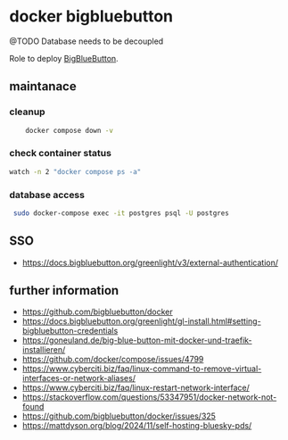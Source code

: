 # docker bigbluebutton
@TODO Database needs to be decoupled 

Role to deploy [BigBlueButton](https://bigbluebutton.org/). 

## maintanace

### cleanup
```bash
    docker compose down -v
```

### check container status 
```bash
watch -n 2 "docker compose ps -a"
```

### database access
```bash
 sudo docker-compose exec -it postgres psql -U postgres
```

## SSO
- https://docs.bigbluebutton.org/greenlight/v3/external-authentication/

## further information
- https://github.com/bigbluebutton/docker
- https://docs.bigbluebutton.org/greenlight/gl-install.html#setting-bigbluebutton-credentials
- https://goneuland.de/big-blue-button-mit-docker-und-traefik-installieren/
- https://github.com/docker/compose/issues/4799
- https://www.cyberciti.biz/faq/linux-command-to-remove-virtual-interfaces-or-network-aliases/
- https://www.cyberciti.biz/faq/linux-restart-network-interface/
- https://stackoverflow.com/questions/53347951/docker-network-not-found
- https://github.com/bigbluebutton/docker/issues/325
- https://mattdyson.org/blog/2024/11/self-hosting-bluesky-pds/
